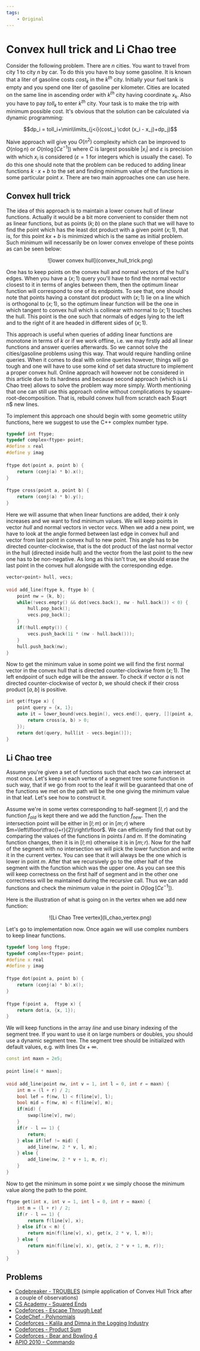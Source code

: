 ```yaml
---
tags:
    - Original
---
```


# Convex hull trick and Li Chao tree

Consider the following problem. There are $n$ cities. You want to travel from city $1$ to city $n$ by car. To do this you have to buy some gasoline. It is known that a liter of gasoline costs $cost_k$ in the $k^{th}$ city. Initially your fuel tank is empty and you spend one liter of gasoline per kilometer. Cities are located on the same line in ascending order with $k^{th}$ city having coordinate $x_k$. Also you have to pay $toll_k$ to enter $k^{th}$ city. Your task is to make the trip with minimum possible cost. It's obvious that the solution can be calculated via dynamic programming:

$$dp_i = toll_i+\min\limits_{j<i}(cost_j \cdot (x_i - x_j)+dp_j)$$

Naive approach will give you $O(n^2)$ complexity which can be improved to $O(n \log n)$ or $O(n \log [C \varepsilon^{-1}])$ where $C$ is largest possible $|x_i|$ and $\varepsilon$ is precision with which $x_i$ is considered ($\varepsilon = 1$ for integers which is usually the case). To do this one should note that the problem can be reduced to adding linear functions $k \cdot x + b$ to the set and finding minimum value of the functions in some particular point $x$. There are two main approaches one can use here.

## Convex hull trick

The idea of this approach is to maintain a lower convex hull of linear functions. Actually it would be a bit more convenient to consider them not as linear functions, but as points $(k;b)$ on the plane such that we will have to find the point which has the least dot product with a given point $(x;1)$, that is, for this point $kx+b$ is minimized which is the same as initial problem. Such minimum will necessarily be on lower convex envelope of these points as can be seen below:

<center> ![lower convex hull](convex_hull_trick.png) </center>

One has to keep points on the convex hull and normal vectors of the hull's edges. When you have a $(x;1)$ query you'll have to find the normal vector closest to it in terms of angles between them, then the optimum linear function will correspond to one of its endpoints. To see that, one should note that points having a constant dot product with $(x;1)$ lie on a line which is orthogonal to $(x;1)$, so the optimum linear function will be the one in which tangent to convex hull which is collinear with normal to $(x;1)$ touches the hull. This point is the one such that normals of edges lying to the left and to the right of it are headed in different sides of $(x;1)$.

This approach is useful when queries of adding linear functions are monotone in terms of $k$ or if we work offline, i.e. we may firstly add all linear functions and answer queries afterwards. So we cannot solve the cities/gasoline problems using this way. That would require handling online queries. When it comes to deal with online queries however, things will go tough and one will have to use some kind of set data structure to implement a proper convex hull. Online approach will however not be considered in this article due to its hardness and because second approach (which is Li Chao tree) allows to solve the problem way more simply. Worth mentioning that one can still use this approach online without complications by square-root-decomposition. That is, rebuild convex hull from scratch each $\sqrt n$ new lines.

To implement this approach one should begin with some geometric utility functions, here we suggest to use the C++ complex number type.

```cpp
typedef int ftype;
typedef complex<ftype> point;
#define x real
#define y imag

ftype dot(point a, point b) {
	return (conj(a) * b).x();
}

ftype cross(point a, point b) {
	return (conj(a) * b).y();
}
```

Here we will assume that when linear functions are added, their $k$ only increases and we want to find minimum values. We will keep points in vector $hull$ and normal vectors in vector $vecs$. When we add a new point, we have to look at the angle formed between last edge in convex hull and vector from last point in convex hull to new point. This angle has to be directed counter-clockwise, that is the dot product of the last normal vector in the hull (directed inside hull) and the vector from the last point to the new one has to be non-negative. As long as this isn't true, we should erase the last point in the convex hull alongside with the corresponding edge.

```cpp
vector<point> hull, vecs;

void add_line(ftype k, ftype b) {
    point nw = {k, b};
    while(!vecs.empty() && dot(vecs.back(), nw - hull.back()) < 0) {
        hull.pop_back();
        vecs.pop_back();
    }
    if(!hull.empty()) {
        vecs.push_back(1i * (nw - hull.back()));
    }
    hull.push_back(nw);
}

```

Now to get the minimum value in some point we will find the first normal vector in the convex hull that is directed counter-clockwise from $(x;1)$. The left endpoint of such edge will be the answer. To check if vector $a$ is not directed counter-clockwise of vector $b$, we should check if their cross product $[a,b]$ is positive.

```cpp
int get(ftype x) {
    point query = {x, 1};
    auto it = lower_bound(vecs.begin(), vecs.end(), query, [](point a, point b) {
        return cross(a, b) > 0;
    });
    return dot(query, hull[it - vecs.begin()]);
}
```

## Li Chao tree

Assume you're given a set of functions such that each two can intersect at most once. Let's keep in each vertex of a segment tree some function in such way, that if we go from root to the leaf it will be guaranteed that one of the functions we met on the path will be the one giving the minimum value in that leaf. Let's see how to construct it.

Assume we're in some vertex corresponding to half-segment $[l,r)$ and the function $f_{old}$ is kept there and we add the function $f_{new}$. Then the intersection point will be either in $[l;m)$ or in $[m;r)$ where $m=\left\lfloor\tfrac{l+r}{2}\right\rfloor$. We can efficiently find that out by comparing the values of the functions in points $l$ and $m$. If the dominating function changes, then it is in $[l;m)$ otherwise it is in $[m;r)$. Now for the half of the segment with no intersection we will pick the lower function and write it in the current vertex. You can see that it will always be the one which is lower in point $m$. After that we recursively go to the other half of the segment with the function which was the upper one. As you can see this will keep correctness on the first half of segment and in the other one correctness will be maintained during the recursive call. Thus we can add functions and check the minimum value in the point in $O(\log [C\varepsilon^{-1}])$.

Here is the illustration of what is going on in the vertex when we add new function:

<center>![Li Chao Tree vertex](li_chao_vertex.png)</center>

Let's go to implementation now. Once again we will use complex numbers to keep linear functions.

```{.cpp file=lichaotree_line_definition}
typedef long long ftype;
typedef complex<ftype> point;
#define x real
#define y imag

ftype dot(point a, point b) {
    return (conj(a) * b).x();
}

ftype f(point a,  ftype x) {
    return dot(a, {x, 1});
}
```

We will keep functions in the array $line$ and use binary indexing of the segment tree. If you want to use it on large numbers or doubles, you should use a dynamic segment tree. The segment tree should be initialized with default values, e.g. with lines $0x + \infty$.

```{.cpp file=lichaotree_addline}
const int maxn = 2e5;

point line[4 * maxn];

void add_line(point nw, int v = 1, int l = 0, int r = maxn) {
    int m = (l + r) / 2;
    bool lef = f(nw, l) < f(line[v], l);
    bool mid = f(nw, m) < f(line[v], m);
    if(mid) {
        swap(line[v], nw);
    }
    if(r - l == 1) {
        return;
    } else if(lef != mid) {
        add_line(nw, 2 * v, l, m);
    } else {
        add_line(nw, 2 * v + 1, m, r);
    }
}
```

Now to get the minimum in some point $x$ we simply choose the minimum value along the path to the point.

```{.cpp file=lichaotree_getminimum}
ftype get(int x, int v = 1, int l = 0, int r = maxn) {
    int m = (l + r) / 2;
    if(r - l == 1) {
        return f(line[v], x);
    } else if(x < m) {
        return min(f(line[v], x), get(x, 2 * v, l, m));
    } else {
        return min(f(line[v], x), get(x, 2 * v + 1, m, r));
    }
}
```

## Problems

-   [Codebreaker - TROUBLES](https://codeforces.com/gym/103536/problem/B) (simple application of Convex Hull Trick after a couple of observations)
-   [CS Academy - Squared Ends](https://csacademy.com/contest/archive/task/squared-ends)
-   [Codeforces - Escape Through Leaf](http://codeforces.com/contest/932/problem/F)
-   [CodeChef - Polynomials](https://www.codechef.com/NOV17/problems/POLY)
-   [Codeforces - Kalila and Dimna in the Logging Industry](https://codeforces.com/problemset/problem/319/C)
-   [Codeforces - Product Sum](https://codeforces.com/problemset/problem/631/E)
-   [Codeforces - Bear and Bowling 4](https://codeforces.com/problemset/problem/660/F)
-   [APIO 2010 - Commando](https://dmoj.ca/problem/apio10p1)

